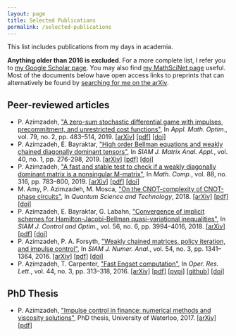 ```yaml
---
layout: page
title: Selected Publications
permalink: /selected-publications
---
```


This list includes publications from my days in academia.

**Anything older than 2016 is excluded**. For a more complete list, I refer you to [my Google Scholar page](https://scholar.google.ca/citations?hl=en&user=PGB51pwAAAAJ&view_op=list_works&sortby=pubdate).
You may also find [my MathSciNet page](http://www.ams.org/mathscinet/search/publications.html?pg1=INDI&s1=1097701) useful.
Most of the documents below have open access links to preprints that can alternatively be found by [searching for me on the arXiv](https://arxiv.org/search/advanced?advanced=&terms-0-operator=AND&terms-0-term=Parsiad+Azimzadeh&terms-0-field=author&classification-mathematics=y&classification-physics_archives=all&date-filter_by=all_dates&date-year=&date-from_date=&date-to_date=&date-date_type=submitted_date&abstracts=show&size=50&order=-announced_date_first).

## Peer-reviewed articles

* P. Azimzadeh, ["A zero-sum stochastic differential game with impulses, precommitment, and unrestricted cost functions"](https://doi.org/10.1007/s00245-017-9445-x), In *Appl. Math. Optim.*, vol. 79, no. 2, pp. 483–514, 2019. [\[arXiv\]](https://arxiv.org/abs/1609.09092) [\[pdf\]](https://arxiv.org/pdf/1609.09092.pdf) [\[doi\]](https://doi.org/10.1007/s00245-017-9445-x)
* P. Azimzadeh, E. Bayraktar, ["High order Bellman equations and weakly chained diagonally dominant tensors"](https://epubs.siam.org/doi/abs/10.1137/18M1196923), In *SIAM J. Matrix Anal. Appl.*, vol. 40, no. 1, pp. 276-298, 2019. [\[arXiv\]](https://arxiv.org/abs/1803.08870) [\[pdf\]](https://arxiv.org/pdf/1803.08870.pdf) [\[doi\]](https://doi.org/10.1137/18M1196923)
* P. Azimzadeh, ["A fast and stable test to check if a weakly diagonally dominant matrix is a nonsingular M-matrix"](https://doi.org/10.1090/mcom/3347), In *Math. Comp.*, vol. 88, no. 316, pp. 783–800, 2019. [\[arXiv\]](https://arxiv.org/abs/1701.06951) [\[pdf\]](https://arxiv.org/pdf/1701.06951.pdf) [\[doi\]](https://doi.org/10.1090/mcom/3347)
* M. Amy, P. Azimzadeh, M. Mosca, ["On the CNOT-complexity of CNOT-phase circuits"](https://doi.org/10.1088/2058-9565/aad8ca), In *Quantum Science and Technology*, 2018. [\[arXiv\]](https://arxiv.org/abs/1712.01859) [\[pdf\]](https://arxiv.org/pdf/1712.01859.pdf) [\[doi\]](https://doi.org/10.1088/2058-9565/aad8ca)
* P. Azimzadeh, E. Bayraktar, G. Labahn, ["Convergence of implicit schemes for Hamilton-Jacobi-Bellman quasi-variational inequalities"](https://doi.org/10.1137/18M1171965), In *SIAM J. Control and Optim.*, vol. 56, no. 6, pp. 3994–4016, 2018. [\[arXiv\]](https://arxiv.org/abs/1705.02922) [\[pdf\]](https://arxiv.org/pdf/1705.02922.pdf) [\[doi\]](https://doi.org/10.1137/18M1171965)
* P. Azimzadeh, P. A. Forsyth, ["Weakly chained matrices, policy iteration, and impulse control"](https://doi.org/10.1137/15M1043431), In *SIAM J. Numer. Anal.*, vol. 54, no. 3, pp. 1341–1364, 2016. [\[arXiv\]](https://arxiv.org/abs/1510.03928) [\[pdf\]](https://arxiv.org/pdf/1510.03928.pdf) [\[doi\]](https://doi.org/10.1137/15M1043431)
* P. Azimzadeh, T. Carpenter, ["Fast Engset computation"](https://doi.org/10.1016/j.orl.2016.02.011), In *Oper. Res. Lett.*, vol. 44, no. 3, pp. 313–318, 2016. [\[arXiv\]](https://arxiv.org/abs/1511.00291) [\[pdf\]](https://arxiv.org/pdf/1511.00291.pdf) [\[pypi\]](https://pypi.python.org/pypi/fast-engset/) [\[github\]](https://github.com/parsiad/fast-engset/releases) [\[doi\]](https://doi.org/10.1016/j.orl.2016.02.011)

## PhD Thesis

* P. Azimzadeh, ["Impulse control in finance: numerical methods and viscosity solutions"](https://arxiv.org/abs/1712.01647), PhD thesis, University of Waterloo, 2017. [\[arXiv\]](https://arxiv.org/abs/1712.01647) [\[pdf\]](https://arxiv.org/pdf/1712.01647.pdf)
